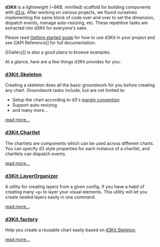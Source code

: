 **d3Kit** is a lightweight (~8KB, minified) scaffold for building components with [d3.js](http://d3js.org/). After working on various projects, we found ourselves implementing the same block of code over and over to set the dimension, dispatch events, manage auto-resizing, etc. These repetitive tasks are extracted into d3Kit for everyone's sake.

Please read [Getting started guide](Getting-started) for how to use d3Kit in your project and see [[API Reference]] for full documentation.

[[Gallery]] is also a good place to browse examples.

At a glance, here are a few things d3Kit provides for you:

### [d3Kit.Skeleton](Skeleton)

Creating a skeleton does all the basic groundwork for you before creating any chart.
Groundwork tasks include, but are not limited to:

* Setup the chart according to d3's [margin convention](http://bl.ocks.org/mbostock/3019563)
* Support auto-resizing
* and many more...

[read more...](Skeleton)

### [d3Kit.Chartlet](Chartlet)

The chartlets are components which can be used across different charts.  You can specify d3 style properties for each instance of a chartlet, and chartlets can dispatch events.

[read more...](Chartlet)

### [d3Kit.LayerOrganizer](LayerOrganizer)

A utility for creating layers from a given config. If you have a habit of creating many ```<g>``` to layer your visual elements. This utility will let you create nested layers easily in one command.

[read more...](LayerOrganizer)

### [d3Kit.factory](Factory)

Help you create a reusable chart easily based on [d3Kit.Skeleton](Skeleton).

[read more...](Factory)
